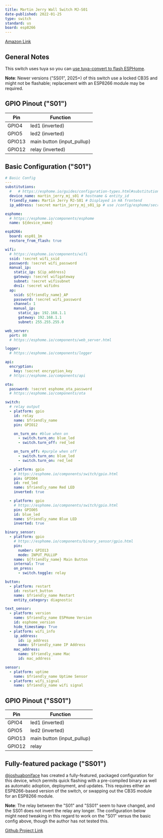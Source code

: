 ```yaml
---
title: Martin Jerry Wall Switch MJ-S01
date-published: 2022-01-25
type: switch
standard: us
board: esp8266
---
```


[Amazon Link](https://amzn.to/3r3bpTx)

## General Notes

This switch uses tuya so you can [use tuya-convert to flash ESPHome](/guides/tuya-convert/).

**Note**: Newer versions ("SS01", 2025+) of this switch use a locked CB3S and might not be flashable; replacement with an ESP8266 module may be required.

## GPIO Pinout ("S01")

| Pin    | Function                   |
| ------ | -------------------------- |
| GPIO4  | led1 (inverted)            |
| GPIO5  | led2 (inverted)            |
| GPIO13 | main button (input_pullup) |
| GPIO12 | relay (inverted)           |

## Basic Configuration ("S01")

```yaml
# Basic Config
---
substitutions:
  #   # https://esphome.io/guides/configuration-types.html#substitutions
  device_name: martin_jerry_mj_s01 # hostname & entity_id
  friendly_name: Martin Jerry MJ-S01 # Displayed in HA frontend
  ip_address: !secret martin_jerry_mj_s01_ip # use /config/esphome/secrets.yaml

esphome:
  # https://esphome.io/components/esphome
  name: ${device_name}

esp8266:
  board: esp01_1m
  restore_from_flash: true

wifi:
  # https://esphome.io/components/wifi
  ssid: !secret wifi_ssid
  password: !secret wifi_password
  manual_ip:
    static_ip: ${ip_address}
    gateway: !secret wifigateway
    subnet: !secret wifisubnet
    dns1: !secret wifidns
  ap:
    ssid: ${friendly_name}_AP
    password: !secret wifi_password
    channel: 1
    manual_ip:
      static_ip: 192.168.1.1
      gateway: 192.168.1.1
      subnet: 255.255.255.0

web_server:
  port: 80
  # https://esphome.io/components/web_server.html

logger:
  # https://esphome.io/components/logger

api:
  encryption:
    key: !secret encryption_key
  # https://esphome.io/components/api

ota:
  password: !secret esphome_ota_password
  # https://esphome.io/components/ota

switch:
  # relay output
  - platform: gpio
    id: relay
    name: $friendly_name
    pin: GPIO12

    on_turn_on: #blue when on
      - switch.turn_on: blue_led
      - switch.turn_off: red_led

    on_turn_off: #purple when off
      - switch.turn_on: blue_led
      - switch.turn_on: red_led

  - platform: gpio
    # https://esphome.io/components/switch/gpio.html
    pin: GPIO04
    id: red_led
    name: $friendly_name Red LED
    inverted: true

  - platform: gpio
    # https://esphome.io/components/switch/gpio.html
    pin: GPIO05
    id: blue_led
    name: $friendly_name Blue LED
    inverted: true

binary_sensor:
  - platform: gpio
    # https://esphome.io/components/binary_sensor/gpio.html
    pin:
      number: GPIO13
      mode: INPUT_PULLUP
    name: ${friendly_name} Main Button
    internal: True
    on_press:
      - switch.toggle: relay

button:
  - platform: restart
    id: restart_button
    name: $friendly_name Restart
    entity_category: diagnostic

text_sensor:
  - platform: version
    name: $friendly_name ESPHome Version
    id: esphome_version
    hide_timestamp: True
  - platform: wifi_info
    ip_address:
      id: ip_address
      name: $friendly_name IP Address
    mac_address:
      name: $friendly_name Mac
      id: mac_address

sensor:
  - platform: uptime
    name: $friendly_name Uptime Sensor
  - platform: wifi_signal
    name: $friendly_name wifi signal
```

## GPIO Pinout ("SS01")

| Pin    | Function                   |
| ------ | -------------------------- |
| GPIO4  | led1 (inverted)            |
| GPIO5  | led2 (inverted)            |
| GPIO13 | main button (input_pullup) |
| GPIO12 | relay                      |

## Fully-featured package ("SS01")

[@joshuaboniface](https://github.com/joshuaboniface) has created a fully-featured, packaged configuration for this device,
which permits quick flashing with a pre-compiled binary as well as automatic adoption, deployment, and updates. This requires
either an ESP8266-based version of the switch, or swapping out the CB3S module for an ESP8266 module.

**Note**: The relay between the "S01" and "SS01" seem to have changed, and the SS01 does not invert the relay any longer.
The configuration below might need tweaking in this regard to work on the "S01" versus the basic config above, though the
author has not tested this.

[Github Project Link](https://github.com/joshuaboniface/martinjerry-esphome)
